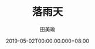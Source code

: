 ---
issue: 324
title: 落雨天
author: 田美瑜
date: 2019-05-02T00:00:00.000+08:00
topic: 生活
difficulty: 2
wikidata: Q98095761
wikidata_link: https://www.wikidata.org/wiki/Q98095761
---
